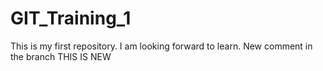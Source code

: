 # GIT_Training_1
This is my first repository.
I am looking forward to learn.
New comment in the branch
THIS IS NEW
